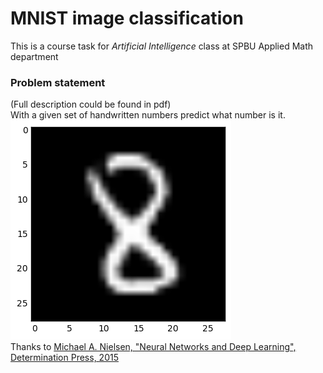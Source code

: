 # MNIST image classification

This is a course task for *Artificial Intelligence* class at SPBU Applied Math department <br>

### Problem statement
(Full description could be found in pdf)<br>
With a given set of handwritten numbers predict what number is it. <br>
![example](images/image_example.png) <br>
Thanks to [Michael A. Nielsen, "Neural Networks and Deep Learning", Determination Press, 2015](http://neuralnetworksanddeeplearning.com/index.html)
